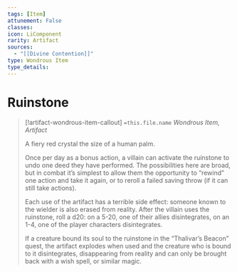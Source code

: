```yaml
---
tags: [Item]
attunement: False
classes: 
icon: LiComponent
rarity: Artifact
sources:
  - "[[Divine Contention]]"
type: Wondrous Item
type_details: 
---
```

# Ruinstone
>[!artifact-wondrous-item-callout] `=this.file.name`
>*Wondrous Item, Artifact*
>
>A fiery red crystal the size of a human palm.
>
>Once per day as a bonus action, a villain can activate the ruinstone to undo one deed they have performed. The possibilities here are broad, but in combat it’s simplest to allow them the opportunity to “rewind” one action and take it again, or to reroll a failed saving throw (if it can still take actions).
>
>Each use of the artifact has a terrible side effect: someone known to the wielder is also erased from reality. After the villain uses the ruinstone, roll a d20: on a 5-20, one of their allies disintegrates, on an 1-4, one of the player characters disintegrates.
>
>If a creature bound its soul to the ruinstone in the “Thalivar’s Beacon” quest, the artifact explodes when used and the creature who is bound to it disintegrates, disappearing from reality and can only be brought back with a wish spell, or similar magic.
>
>
